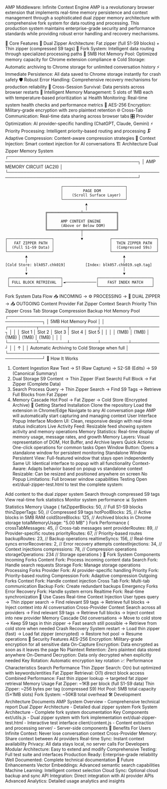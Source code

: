 AMP Middleware: Infinite Context Engine
AMP is a revolutionary browser extension that implements real-time memory persistence and context management through a sophisticated dual zipper memory architecture with comprehensive fork system for data routing and processing. This production system maintains enterprise-grade security and performance standards while providing robust error handling and recovery mechanisms.

🎯 Core Features
🔗 Dual Zipper Architecture: Fat zipper (full S1-S9 blocks) + Thin zipper (compressed S9 tags)
🔀 Fork System: Intelligent data routing through specialized processing paths
💾 5MB Hot Memory Pool: Optimized memory capacity for Chrome extension compliance
❄️ Cold Storage: Automatic archiving to Chrome storage for unlimited conversation history
⚡ Immediate Persistence: All data saved to Chrome storage instantly for crash safety
🛡️ Robust Error Handling: Comprehensive recovery mechanisms for production reliability
🔄 Cross-Session Survival: Data persists across browser restarts
🧠 Intelligent Memory Management: 5 slots of 1MB each with temperature-based prioritization
📊 Health Monitoring: Real-time system health checks and performance metrics
🔐 AES-256 Encryption: Military-grade encryption with zero plaintext retention
🌐 Cross-Tab Communication: Real-time data sharing across browser tabs
🎛️ Provider Optimization: AI provider-specific handling (ChatGPT, Claude, Gemini)
⚡ Priority Processing: Intelligent priority-based routing and processing
🗜️ Adaptive Compression: Content-aware compression strategies
💉 Context Injection: Smart context injection for AI conversations
🏗️ Architecture
Dual Zipper Memory System
┌────────────────────────────────────────────────────────────────────────────────────────────┐
│                                  AMP MEMORY CIRCUIT (AC2II)                                 │
└────────────────────────────────────────────────────────────────────────────────────────────┘
                     
                             ┌────────────────────────────┐
                             │         PAGE DOM           │
                             │    (Scroll Surface Layer)  │
                             └────────────────────────────┘
                                        ▲
                                        │
                      ╔═══════════════╧═══════════════╗
                      ║                               ║
                      ║      AMP CONTEXT ENGINE       ║
                      ║      (Above or Below DOM)     ║
                      ╚═══════════════╤═══════════════╝
                                      │
    ┌────────────────────┐            ▼            ┌────────────────────┐
    │   FAT ZIPPER PATH  │                         │  THIN ZIPPER PATH  │
    │  (Full S1–S9 Data) │                         │  (Compressed S9s)  │
    └────────────────────┘                         └────────────────────┘
             ▲                                           ▲
             │                                           │
    [Cold Store: blk057.chk019]         [Index: blk057.chk019.sq9.tag]
             │                                           │
             ▼                                           ▼
     ┌───────────────────────┐               ┌────────────────────────┐
     │ FULL BLOCK RETRIEVAL  │◄──────────────│    FAST INDEX MATCH    │
     └───────────────────────┘               └────────────────────────┘
Fork System Data Flow
📥 INCOMING → ⚙️ PROCESSING → 💾 DUAL ZIPPER → 📤 OUTGOING
   Content     Provider        Fat Zipper      Context
   Search      Priority        Thin Zipper     Cross Tab
   Storage     Compression                     Backup
Hot Memory Pool
┌─────────────────────────────────────────────────────────────┐
│                     5MB Hot Memory Pool                     │
│  ┌─────────┬─────────┬─────────┬─────────┬─────────┐        │
│  │ Slot 1  │ Slot 2  │ Slot 3  │ Slot 4  │ Slot 5  │        │
│  │ (1MB)   │ (1MB)   │ (1MB)   │ (1MB)   │ (1MB)   │        │
│  └─────────┴─────────┴─────────┴─────────┴─────────┘        │
│  ↑                                                          │
│  Automatic Archiving to Cold Storage when full              │
└─────────────────────────────────────────────────────────────┘
🔧 How It Works
1. Content Ingestion
Raw Text → S1 (Raw Capture) → S2-S8 (Edits) → S9 (Canonical Summary)
2. Dual Storage
S9 Content → Thin Zipper (Fast Search)
Full Block → Fat Zipper (Complete Data)
3. Search Process
Query → Thin Zipper Search → Find S9 Tags → Retrieve Full Blocks from Fat Zipper
4. Memory Cascade
Hot Pool → Fat Zipper → Cold Store (Encrypted Archive)
🚀 Getting Started
Installation
Clone the repository
Load the extension in Chrome/Edge
Navigate to any AI conversation page
AMP will automatically start capturing and managing context
User Interface
Popup Interface
Modern UI: Clean, responsive design with real-time status indicators
Live Activity Feed: Resizable feed showing system activity and memory operations
Memory Statistics: Real-time display of memory usage, message rates, and growth
Memory Layers: Visual representation of DOM, Hot Buffer, and Archive layers
Quick Actions: One-click operations for common tasks
Open Window Button: Opens a standalone window for persistent monitoring
Standalone Window
Persistent View: Full-featured window that stays open independently
Same UI: Identical interface to popup with all functionality
Context-Aware: Adapts behavior based on popup vs standalone context
Resizable: Can be resized and positioned anywhere on screen
No Popup Limitations: Full browser window capabilities
Testing
Open ext/dual-zipper-test.html to test the complete system:

Add content to the dual zipper system
Search through compressed S9 tags
View real-time fork statistics
Monitor system performance
📊 System Statistics
Memory Usage
{
  fatZipperBlocks: 50,       // Full S1-S9 blocks
  thinZipperTags: 50,        // Compressed S9 tags
  hotPoolBlocks: 25,         // Active blocks in 5MB RAM
  coldStoreBlocks: 125,      // Archived blocks in Chrome storage
  totalMemoryUsage: "5.00 MB"
}
Fork Performance
{
  crossTabMessages: 45,      // Cross-tab messages sent
  providerRoutes: 89,        // Provider-specific routes
  priorityRoutes: 67,        // Priority-based routes
  backupRoutes: 23,          // Backup operations
  realtimeSyncs: 156,        // Real-time syncs
  errorRecoveries: 2,        // Error recovery attempts
  contextInjections: 34,     // Context injections
  compressions: 78,          // Compression operations
  storageOperations: 234     // Storage operations
}
🔗 Fork System Components
Incoming Forks
Content Fork: Process incoming content data
Search Fork: Handle search requests
Storage Fork: Manage storage operations
Processing Forks
Provider Fork: AI provider-specific handling
Priority Fork: Priority-based routing
Compression Fork: Adaptive compression
Outgoing Forks
Context Fork: Handle context injection
Cross Tab Fork: Multi-tab communication
Backup Fork: Create redundant backups
Emergency Forks
Error Recovery Fork: Handle system errors
Realtime Fork: Real-time synchronization
🎯 Use Cases
Real-time Context Injection
User types query → Thin zipper search → Find relevant S9 tags → 
Retrieve full blocks → Inject context into AI conversation
Cross-Provider Context
Search across all providers → Find relevant S9 tags → 
Retrieve full blocks → Inject context into new provider
Memory Cascade
Old conversations → Move to cold store → Keep S9 tags in thin zipper → 
Fast search still possible → Retrieve from cold store when needed
Crash Recovery
System restart → Load thin zipper (fast) → Load fat zipper (encrypted) → 
Restore hot pool → Resume operations
🔐 Security Features
AES-256 Encryption: Military-grade encryption for all sensitive data
On-Capture Encryption: Data encrypted as soon as it leaves the page
No Plaintext Retention: Zero plaintext data stored anywhere
On-Demand Decryption: Data only decrypted when explicitly needed
Key Rotation: Automatic encryption key rotation
📈 Performance Characteristics
Search Performance
Thin Zipper Search: O(n) but optimized with keywords/entities
Fat Zipper Retrieval: O(1) direct block access
Combined Performance: Fast thin zipper lookup → targeted fat zipper retrieval
Memory Usage
Fat Zipper: ~1KB per block (full S1-S9 data)
Thin Zipper: ~256 bytes per tag (compressed S9)
Hot Pool: 5MB total capacity (5×1MB slots)
Fork System: ~50KB total overhead
🛠️ Development
Architecture Documents
AMP System Overview - Comprehensive technical report
Dual Zipper Architecture - Detailed dual zipper system
Fork System Architecture - Complete fork system documentation
Key Components
ext/utils.js - Dual zipper system with fork implementation
ext/dual-zipper-test.html - Interactive test interface
client/content.js - Content extraction and processing
server/ - Server-side components
🎉 Benefits
For Users
Infinite Context: Never lose conversation context
Cross-Provider Memory: Share context between AI providers
Real-time Sync: Instant context availability
Privacy: All data stays local, no server calls
For Developers
Modular Architecture: Easy to extend and modify
Comprehensive Testing: Full test suite and interfaces
Production Ready: Enterprise-grade reliability
Well Documented: Complete technical documentation
🔮 Future Enhancements
Vector Embeddings: Advanced semantic search capabilities
Machine Learning: Intelligent context selection
Cloud Sync: Optional cloud backup and sync
API Integration: Direct integration with AI provider APIs
Advanced Analytics: Detailed usage analytics and insights
